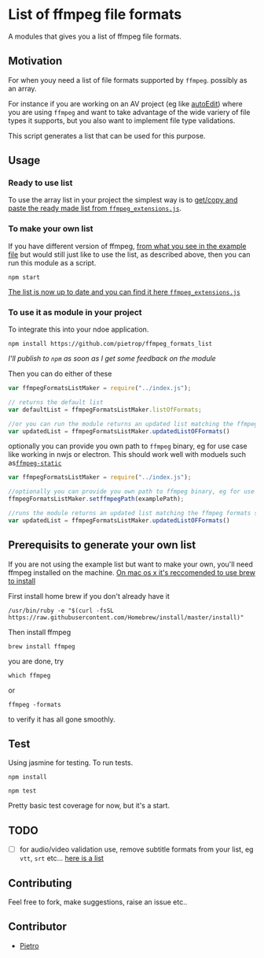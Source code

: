 #  List of ffmpeg file formats

A modules that gives you a list of ffmpeg file formats.

## Motivation 

For when youy need a list of file formats supported by `ffmpeg`. possibly as an array. 

For instance if you are working on an AV project (eg like [autoEdit](http://www.autoEdit.io)) where you are using `ffmpeg` and want to take advantage of the wide variery of file types it supports, but you also want to implement file type validations. 

This script generates a list that can be used for this purpose. 

## Usage

### Ready to use list

To use the array list in your project the simplest way is to [get/copy and paste the ready made list from `ffmpeg_extensions.js`](ffmpeg_extentions.json).

### To make your own list

If you have different version of ffmpeg, [from what you see in the example file](ffmpeg_formats_raw_extensions.txt) but would still just like to use the list, as described above, then you can run this module as a script. 

```
npm start
```

[The list is now up to date and you can find it here `ffmpeg_extensions.js`](ffmpeg_extentions.json)

### To use it as module in your project

To integrate this into your ndoe application. 


```
npm install https://github.com/pietrop/ffmpeg_formats_list
```

_I'll publish to `npm` as soon as I get some feedback on the module_

Then you can do  either of these 

```js 
var ffmpegFormatsListMaker = require("../index.js");

// returns the default list
var defaultList = ffmpegFormatsListMaker.listOfFormats;

//or you can run the module returns an updated list matching the ffmpeg formats specs of your system
var updatedList = ffmpegFormatsListMaker.updatedListOFFormats()
```

optionally you can provide you own path to `ffmpeg` binary, eg for use case like working in nwjs or electron. This should work well with moduels such as[`ffmpeg-static`](https://github.com/eugeneware/ffmpeg-static)

```js 
var ffmpegFormatsListMaker = require("../index.js");

//optionally you can provide you own path to ffmpeg binary, eg for use case like working in nwjs or electron 
ffmpegFormatsListMaker.setffmpegPath(examplePath);

//runs the module returns an updated list matching the ffmpeg formats specs of your system
var updatedList = ffmpegFormatsListMaker.updatedListOFFormats()
```



## Prerequisits to generate your own list
If you are not using the example list but want to make your own, you'll need ffmpeg installed on the machine. 
[On mac os x it's reccomended to use brew to install](https://trac.ffmpeg.org/wiki/CompilationGuide/MacOSX)

First install home brew if you don't already have it

```
/usr/bin/ruby -e "$(curl -fsSL https://raw.githubusercontent.com/Homebrew/install/master/install)"
```

Then install ffmpeg


```
brew install ffmpeg
```

you are done, try 

```
which ffmpeg
```

or 

```
ffmpeg -formats
```

to verify it has all gone smoothly.

## Test

Using jasmine for testing. To run tests.

```
npm install
```

```
npm test
```

Pretty basic test coverage for now, but it's a start.


## TODO
 
- [ ] for audio/video validation use, remove subtitle formats from your list, eg `vtt`, `srt` etc... [here is a list](https://www.ffmpeg.org/general.html#Subtitle-Formats)


## Contributing 

Feel free to fork, make suggestions, raise an issue etc..

## Contributor 

- [Pietro](http://github.com/pietrop)

